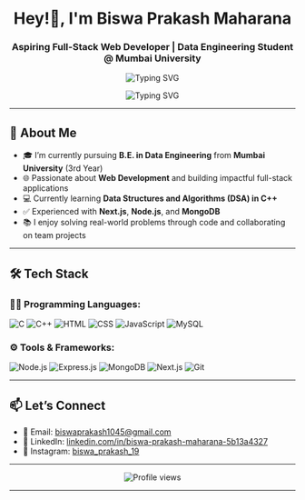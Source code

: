 <h1 align="center">Hey!👋, I'm Biswa Prakash Maharana</h1>
<h3 align="center">Aspiring Full-Stack Web Developer | Data Engineering Student @ Mumbai University</h3>
<p align="center">
  <img src="https://readme-typing-svg.demolab.com?font=Fira+Code&pause=Infinity&center=true&vCenter=true&width=500&lines=👋+Biswa+Prakash+Maharana" alt="Typing SVG"/>
</p>

<p align="center">
  <img src="https://readme-typing-svg.demolab.com?font=Fira+Code&pause=1000&center=true&vCenter=true&width=435&lines=Passionate+about+Web+Development;Node.js+%7C+Express+%7C+MongoDB;Learning+and+Building+every+day!" alt="Typing SVG" />
</p>

---

## 💫 About Me
- 🎓 I’m currently pursuing **B.E. in Data Engineering** from **Mumbai University** (3rd Year)
- 🌐 Passionate about **Web Development** and building impactful full-stack applications
- 💻 Currently learning **Data Structures and Algorithms (DSA) in C++**
- ✅ Experienced with **Next.js**, **Node.js**, and **MongoDB**
- 📚 I enjoy solving real-world problems through code and collaborating on team projects

---

## 🛠️ Tech Stack

### 👨‍💻 Programming Languages:
![C](https://img.shields.io/badge/C-blue.svg?style=for-the-badge&logo=c)
![C++](https://img.shields.io/badge/C++-00599C?style=for-the-badge&logo=cplusplus)
![HTML](https://img.shields.io/badge/HTML5-e34c26?style=for-the-badge&logo=html5&logoColor=white)
![CSS](https://img.shields.io/badge/CSS3-1572b6?style=for-the-badge&logo=css3&logoColor=white)
![JavaScript](https://img.shields.io/badge/JavaScript-f7df1e?style=for-the-badge&logo=javascript&logoColor=black)
![MySQL](https://img.shields.io/badge/MySQL-00758F?style=for-the-badge&logo=mysql&logoColor=white)

### ⚙️ Tools & Frameworks:
![Node.js](https://img.shields.io/badge/Node.js-339933?style=for-the-badge&logo=nodedotjs&logoColor=white)
![Express.js](https://img.shields.io/badge/Express.js-000000?style=for-the-badge&logo=express&logoColor=white)
![MongoDB](https://img.shields.io/badge/MongoDB-4ea94b?style=for-the-badge&logo=mongodb&logoColor=white)
![Next.js](https://img.shields.io/badge/Next.js-000000?style=for-the-badge&logo=nextdotjs&logoColor=white)
![Git](https://img.shields.io/badge/Git-F05032?style=for-the-badge&logo=git&logoColor=white)

---



## 📫 Let’s Connect

- 📧 Email: [biswaprakash1045@gmail.com](mailto:biswaprakash1045@gmail.com)
- 💼 LinkedIn: [linkedin.com/in/biswa-prakash-maharana-5b13a4327](https:linkedin.com/in/biswa-prakash-maharana-5b13a4327)
- 📸 Instagram: [biswa_prakash_19](https://instagram.com/biswa_prakash_19)
<!-- - 🌐 Portfolio: [your-portfolio.com](https://your-portfolio.com) -->

---

<p align="center">
  <img src="https://komarev.com/ghpvc/?username=BiswaPrkash-19&label=Profile%20views&color=0e75b6&style=flat" alt="Profile views" />
</p>

---
